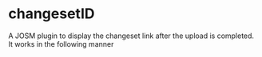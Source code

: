 # changesetID
A JOSM plugin to display the changeset link after the upload is completed. It works in the following manner
